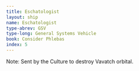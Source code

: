 ```yaml
---
title: Eschatologist
layout: ship
name: Eschatologist
type-abrev: GSV
type-long: General Systems Vehicle
book: Consider Phlebas
index: 5
---
```


<span class="note">Note:</span> Sent by the Culture to destroy Vavatch orbital.
